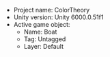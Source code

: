 <!-- UNITY CODE ASSIST INSTRUCTIONS START -->
- Project name: ColorTheory
- Unity version: Unity 6000.0.51f1
- Active game object:
  - Name: Boat
  - Tag: Untagged
  - Layer: Default
<!-- UNITY CODE ASSIST INSTRUCTIONS END -->